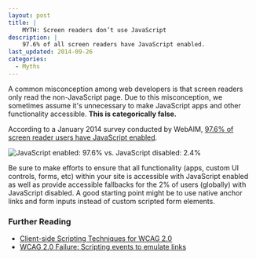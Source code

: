 ```yaml
---
layout: post
title: |
    MYTH: Screen readers don’t use JavaScript
description: |
    97.6% of all screen readers have JavaScript enabled.
last_updated: 2014-09-26
categories:
  - Myths
---
```

A common misconception among web developers is that screen readers only read the non-JavaScript page. Due to this misconception, we sometimes assume it's unnecessary to make JavaScript apps and other functionality accessible. **This is categorically false.**

According to a January 2014 survey conducted by WebAIM, [97.6% of screen reader users have JavaScript enabled](https://webaim.org/projects/screenreadersurvey5/#javascript).

![JavaScript enabled: 97.6% vs. JavaScript disabled: 2.4%](https://chart.apis.google.com/chart?chxt=x%2Cy&chtt=Respondents%20with%20JavaScript%20Enabled&cht=p3&chl=Yes%7CNo&chs=500x200&chd=t:97.6%2C2.4&chco=AD3130)

Be sure to make efforts to ensure that all functionality (apps, custom UI controls, forms, etc) within your site is accessible with  JavaScript enabled as well as provide accessible fallbacks for the 2% of users (globally) with JavaScript disabled. A good starting point might be to use native anchor links and form inputs instead of custom scripted form elements.

### Further Reading

- [Client-side Scripting Techniques for WCAG 2.0](https://www.w3.org/TR/WCAG20-TECHS/client-side-script.html)
- [WCAG 2.0 Failure: Scripting events to emulate links](https://www.w3.org/TR/WCAG20-TECHS/failures.html#F42)

